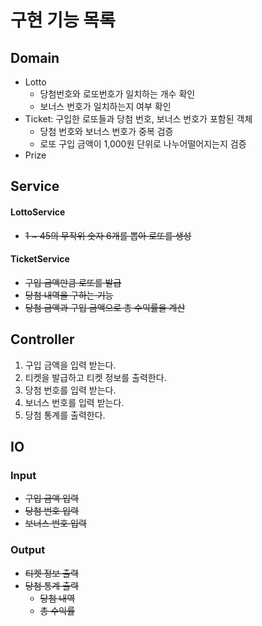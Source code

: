 
# 구현 기능 목록

## Domain
- Lotto
  - 당첨번호와 로또번호가 일치하는 개수 확인
  - 보너스 번호가 일치하는지 여부 확인
- Ticket: 구입한 로또들과 당첨 번호, 보너스 번호가 포함된 객체
  - 당첨 번호와 보너스 번호가 중복 검증
  - 로또 구입 금액이 1,000원 단위로 나누어떨어지는지 검증
- Prize

## Service
#### LottoService
- ~~1 ~ 45의 무작위 숫자 6개를 뽑아 로또를 생성~~ 
#### TicketService
- ~~구입 금액만큼 로또를 발급~~
- ~~당첨 내역을 구하는 기능~~
- ~~당첨 금액과 구입 금액으로 총 수익률을 계산~~

## Controller
1. 구입 금액을 입력 받는다.
2. 티켓을 발급하고 티켓 정보를 출력한다.
3. 당첨 번호를 입력 받는다.
4. 보너스 번호를 입력 받는다.
6. 당첨 통계를 출력한다.

## IO
### Input
- ~~구입 금액 입력~~
- ~~당첨 번호 입력~~
- ~~보너스 번호 입력~~

### Output
- ~~티켓 정보 출력~~
- ~~당첨 통계 출력~~
  - ~~당첨 내역~~
  - ~~총 수익률~~
